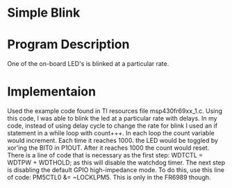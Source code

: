 # Simple Blink
# Program Description
One of the on-board LED's is blinked at a particular rate. 

# Implementaion
Used the example code found in TI resources file msp430fr69xx_1.c. Using this code, I was able to blink the led at a particular rate with delays. In my code, instead of using delay cycle to change the rate for blink I used an if statement in a while loop with count+++. In each loop the count variable would increment. Each time it reaches 1000. the LED would be toggled by xor'ing the BIT0 in P1OUT. After it reaches 1000 the count would reset. 
There is a line of code that is necessary as the first step: WDTCTL = WDTPW + WDTHOLD; as this will disable the watchdog timer. The next step is disabling the default GPIO high-impedance mode. To do this, use this line of code: PM5CTL0 &= ~LOCKLPM5. This is only in the FR6989 though. 
